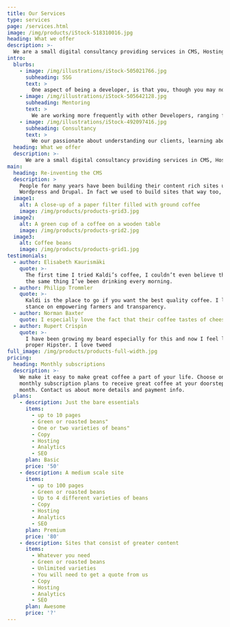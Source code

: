 ```yaml
---
title: Our Services
type: services
page: /services.html
image: /img/products/iStock-518310016.jpg
heading: What we offer
description: >-
  We are a small digital consultancy providing services in CMS, Hosting, Copywriting, Design, Development, Photography, Video and Drones
intro:
  blurbs:
    - image: /img/illustrations/iStock-505021766.jpg
      subheading: SSG
      text: >
        One aspect of being a developer, is that you, though you may not realise it, are a Researcher. We spend a lot of our time exploring ways of solving problems. So much so, that at times one thing leads to another and keeping track of where you are in the grand scheme of things is hard. We want to help solve this problem.
    - image: /img/illustrations/iStock-505642128.jpg
      subheading: Mentoring
      text: >
        We are working more frequently with other Developers, ranging from apprentices, through to highly experienced professionals. Most of these people face the same daily challenges as we do. Mentoring is a great way of helping people learn based on our own knowledge and experiences. In return we often learn quite a lot from the people we teach.
    - image: /img/illustrations/iStock-492097416.jpg
      subheading: Consultancy
      text: >
        We our passionate about understanding our clients, learning about the problems you need solutions for, helping you achieve what you need to get done. This is where we realise the time spent researching ways of doing things, pays off.
  heading: What we offer
  description: >-
      We are a small digital consultancy providing services in CMS, Hosting,Copywriting, Design, Development, Photography, Video and Drones
main:
  heading: Re-inventing the CMS
  description: >
    People for many years have been building their content rich sites using 
    Wordpress and Drupal. In fact we used to build sites that way too, that was before we discovered the new way of doing it. The JAMStack is a whole new way of building sites where multiple people can add and edit content. It is more secure and faster to deploy updates to the web. No servers as such, just fast content distributed via CDN.
  image1:
    alt: A close-up of a paper filter filled with ground coffee
    image: /img/products/products-grid3.jpg
  image2:
    alt: A green cup of a coffee on a wooden table
    image: /img/products/products-grid2.jpg
  image3:
    alt: Coffee beans
    image: /img/products/products-grid1.jpg
testimonials:
  - author: Elisabeth Kaurismäki
    quote: >-
      The first time I tried Kaldi’s coffee, I couldn’t even believe that was
      the same thing I’ve been drinking every morning.
  - author: Philipp Trommler
    quote: >-
      Kaldi is the place to go if you want the best quality coffee. I love their
      stance on empowering farmers and transparency.
  - author: Norman Baxter
    quote: I especially love the fact that their coffee tastes of cheese
  - author: Rupert Crispin
    quote: >-
      I have been growing my beard especially for this and now I feel like a
      proper Hipster. I love tweed
full_image: /img/products/products-full-width.jpg
pricing:
  heading: Monthly subscriptions
  description: >-
    We make it easy to make great coffee a part of your life. Choose one of our
    monthly subscription plans to receive great coffee at your doorstep each
    month. Contact us about more details and payment info.
  plans:
    - description: Just the bare essentials
      items:
        - up to 10 pages
        - Green or roasted beans"
        - One or two varieties of beans"
        - Copy
        - Hosting
        - Analytics
        - SEO
      plan: Basic
      price: '50'
    - description: A medium scale site
      items:
        - up to 100 pages
        - Green or roasted beans
        - Up to 4 different varieties of beans
        - Copy
        - Hosting
        - Analytics
        - SEO
      plan: Premium
      price: '80'
    - description: Sites that consist of greater content
      items:
        - Whatever you need
        - Green or roasted beans
        - Unlimited varieties
        - You will need to get a quote from us
        - Copy
        - Hosting
        - Analytics
        - SEO
      plan: Awesome
      price: '?'
---
```



